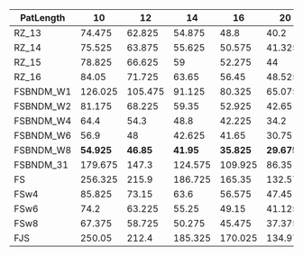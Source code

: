 |  PatLength  |  10  |  12  |  14  |  16  |  20  |  24  |  28  |  32  |  36  |  40  |  44  |  48  |  52  |  56  |  60  |  64  |  72  |  80  |  88  |  96  |  104  |  112  |  120  |  128  |  144  |  160  |  176  |  192  |  208  |  224  |  240  |  256  |  272  |  288  |  304  |  320  |  336  |  352  |  368  |  384  |  400  |
| ---  |  ---  |  ---  |  ---  |  ---  |  ---  |  ---  |  ---  |  ---  |  ---  |  ---  |  ---  |  ---  |  ---  |  ---  |  ---  |  ---  |  ---  |  ---  |  ---  |  ---  |  ---  |  ---  |  ---  |  ---  |  ---  |  ---  |  ---  |  ---  |  ---  |  ---  |  ---  |  ---  |  ---  |  ---  |  ---  |  ---  |  ---  |  ---  |  ---  |  ---  |  ---  |
|  RZ_13  |  74.475  |  62.825  |  54.875  |  48.8  |  40.2  |  34.3  |  30.675  |  27.45  |  25.05  |  24.475  |  21.6  |   **20.2**   |   **19.175**   |   **18.475**   |   **17.525**   |   **16.75**   |   **15.175**   |   **14.25**   |   **13.375**   |   **12.525**   |   **12**   |   **11.875**   |   **11.625**   |   **11.375**   |   **10.875**   |   **10.275**   |   **9.725**   |   **9.475**   |   **9.125**   |   **9.175**   |   **9.05**   |   **9.225**   |   **8.575**   |   **8.675**   |   **8.975**   |   **8.6**   |   **8.575**   |   **8.575**   |   **8.775**   |  8.8  |   **9**   |
|  RZ_14  |  75.525  |  63.875  |  55.625  |  50.575  |  41.325  |  36.15  |  33.175  |  29.075  |  26.625  |  24.775  |  23.075  |  21.95  |  21.825  |  19.625  |  19.4  |  18.025  |  16.175  |  15.1  |  14.15  |  13  |  12.725  |  12.425  |  12.325  |  12.275  |  11.85  |  11.025  |  11.65  |  10.1  |  9.775  |  9.575  |  9.525  |  9.4  |  9.175  |  9.55  |  9.3  |  9.075  |  8.8  |  8.825  |  8.825  |   **8.75**   |  9.475  |
|  RZ_15  |  78.825  |  66.625  |  59  |  52.275  |  44  |  38.075  |  34.175  |  31.025  |  28.65  |  26.675  |  24.975  |  23.825  |  22.3  |  21.3  |  20.55  |  20.375  |  18.125  |  17.025  |  15.775  |  14.925  |  14.325  |  14.05  |  14.1  |  15.525  |  13.65  |  12.65  |  12.2  |  11.8  |  11.35  |  11.475  |  11.625  |  11.075  |  10.65  |  10.45  |  10.45  |  10.35  |  10.45  |  13.55  |  10.4  |  10.1  |  10.3  |
|  RZ_16  |  84.05  |  71.725  |  63.65  |  56.45  |  48.525  |  41.975  |  38.275  |  34.975  |  32.15  |  30.5  |  28.675  |  27.875  |  26.175  |  25.375  |  24.225  |  23.35  |  21.85  |  20.5  |  21.525  |  18.3  |  17.85  |  17.625  |  17.65  |  17.45  |  16.95  |  16.15  |  15.75  |  15.2  |  14.625  |  14.55  |  14.55  |  14.75  |  13.8  |  13.75  |  13.95  |  13.25  |  13.725  |  13.575  |  13.575  |  13.1  |  13.525  |
|  FSBNDM_W1  |  126.025  |  105.475  |  91.125  |  80.325  |  65.075  |  55.1  |  48.375  |  44.875  |  44.85  |  44.8  |  44.675  |  45.075  |  44.8  |  45.3  |  44.975  |  44.95  |  44.975  |  45.425  |  45.675  |  45  |  45.2  |  45.625  |  45.15  |  45.225  |  45.325  |  45.525  |  46.025  |  45.775  |  45.825  |  47.575  |  46.2  |  46.25  |  46.075  |  46.425  |  47.55  |  47.85  |  49.875  |  48.05  |  47.325  |  47.45  |  50.25  |
|  FSBNDM_W2  |  81.175  |  68.225  |  59.35  |  52.925  |  42.65  |  36.275  |  32.3  |  32.85  |  30.3  |  31.225  |  30.35  |  30.625  |  30.35  |  30.65  |  30.775  |  30.425  |  30.625  |  30.8  |  33.1  |  30.575  |  31.575  |  30.9  |  31.5  |  31.9  |  31.1  |  31.125  |  31.075  |  31.45  |  31.25  |  34.65  |  31.675  |  32.55  |  31.8  |  31.75  |  32.175  |  32.775  |  32.225  |  32.4  |  32.425  |  32.525  |  32.825  |
|  FSBNDM_W4  |  64.4  |  54.3  |  48.8  |  42.225  |  34.2  |  29.325  |  26.05  |  24.175  |  24  |  24.25  |  24.35  |  24.375  |  24.425  |  24.175  |  24.35  |  24.075  |  24.2  |  24.325  |  25.075  |  24.8  |  24.375  |  24.8  |  24.725  |  26.275  |  24.55  |  26.95  |  24.725  |  25.075  |  25.025  |  25.925  |  25.1  |  25.275  |  25.25  |  25.25  |  25.5  |  25.65  |  29.95  |  27.75  |  25.85  |  26.4  |  26.775  |
|  FSBNDM_W6  |  56.9  |  48  |  42.625  |  41.65  |  30.75  |  26.5  |  24.825  |  22.025  |  21.975  |  24.625  |  21.825  |  24.125  |  22.1  |  22.225  |  22.025  |  21.775  |  22.05  |  22.15  |  22.2  |  22.025  |  22.175  |  22.375  |  22.8  |  22.45  |  22.375  |  22.575  |  22.675  |  22.725  |  22.6  |  22.9  |  23.1  |  23.225  |  22.95  |  23.1  |  23.325  |  23.7  |  26.475  |  24.35  |  23.775  |  23.675  |  23.7  |
|  FSBNDM_W8  |   **54.925**   |   **46.85**   |   **41.95**   |   **35.825**   |   **29.675**   |   **25.5**   |   **23.15**   |   **21**   |   **21.375**   |   **21.475**   |   **21.025**   |  21.15  |  25.625  |  21.175  |  21.15  |  21.575  |  21.225  |  21.35  |  21.7  |  21.275  |  21.575  |  21.325  |  21.6  |  22.3  |  21.525  |  21.75  |  21.75  |  23.1  |  21.65  |  21.825  |  22.175  |  22  |  21.95  |  22.175  |  22.2  |  22.15  |  23.325  |  22.925  |  22.425  |  22.6  |  24.175  |
|  FSBNDM_31  |  179.675  |  147.3  |  124.575  |  109.925  |  86.35  |  71.675  |  61.225  |  55  |  56.1  |  55.975  |  55.05  |  56  |  55.1  |  55.075  |  55.05  |  55.075  |  55.075  |  57.975  |  57.325  |  55.075  |  55.75  |  55.45  |  55.425  |  56.8  |  55.875  |  55.6  |  55.725  |  56.525  |  55.825  |  56.1  |  56.1  |  56.425  |  56.05  |  56.5  |  56.225  |  56.7  |  57.975  |  57.875  |  56.675  |  56.775  |  58.075  |
|  FS  |  256.325  |  215.9  |  186.725  |  165.35  |  132.575  |  111.425  |  97.125  |  87.775  |  77.75  |  74.725  |  65.875  |  63.125  |  58.15  |  55.4  |  52.85  |  50.625  |  47.6  |  45.5  |  44.3  |  40.525  |  39.15  |  37.275  |  36.4  |  37.95  |  33.8  |  34.075  |  32.95  |  32.95  |  32.575  |  33.45  |  33.725  |  34.65  |  33.75  |  34.225  |  34.475  |  34.65  |  34.85  |  35.975  |  34.6  |  35.2  |  35.625  |
|  FSw4  |  85.825  |  73.15  |  63.6  |  56.575  |  47.45  |  41.275  |  36.225  |  33.2  |  30.025  |  27.575  |  26.525  |  25.15  |  23.975  |  23.3  |  22.6  |  22.15  |  20.875  |  21.25  |  20.1  |  18.325  |  18.4  |  17.375  |  17.525  |  17  |  16.825  |  16.9  |  17.1  |  17.3  |  17.425  |  18.375  |  18.6  |  19  |  19.625  |  19.475  |  19.975  |  21.475  |  21.175  |  22.075  |  21.275  |  21.425  |  24.25  |
|  FSw6  |  74.2  |  63.225  |  55.25  |  49.15  |  41.125  |  35.5  |  31.55  |  28.65  |  26.375  |  25.15  |  23.425  |  21.75  |  21.15  |  20.125  |  19.425  |  19.075  |  18.1  |  17.55  |  16.725  |  16.25  |  15.875  |  15.475  |  15.475  |  15.1  |  15.175  |  15.35  |  15.725  |  15.725  |  15.475  |  16.125  |  16.65  |  17.15  |  17.075  |  18.025  |  17.95  |  18.3  |  20.575  |  18.775  |  19.375  |  19.6  |  20.475  |
|  FSw8  |  67.375  |  58.725  |  50.275  |  45.475  |  37.375  |  32.175  |  28.925  |  26.2  |  24.6  |  25.725  |  21.45  |  20.55  |  20.05  |  19  |  18.325  |  18.075  |  17.55  |  16.825  |  16.475  |  15.525  |  15.2  |  14.925  |  15  |  14.85  |  14.825  |  14.9  |  14.825  |  16.85  |  15.3  |  15.7  |  16.275  |  16.9  |  16.525  |  17.825  |  18  |  18.175  |  19.3  |  18.675  |  19.05  |  19.2  |  21.75  |
|  FJS  |  250.05  |  212.4  |  185.325  |  170.025  |  134.975  |  114.825  |  101.025  |  89.65  |  80.875  |  77.6  |  69.75  |  64.6  |  61.65  |  58.375  |  55.525  |  53.05  |  49.525  |  46.9  |  47.825  |  42.025  |  40.7  |  39.05  |  38.225  |  37.275  |  34.55  |  33.2  |  31.95  |  31.075  |  30.05  |  29.8  |  29.35  |  29.025  |  28.6  |  28.45  |  28.375  |  28.45  |  28.375  |  28.725  |  28.45  |  28.8  |  31.325  |
